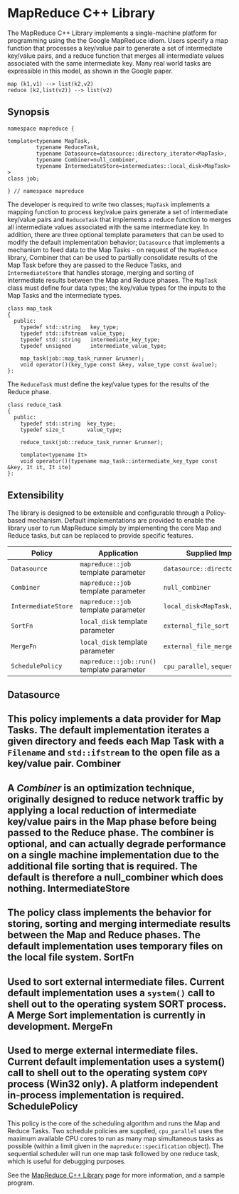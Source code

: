 MapReduce C++ Library
=
The MapReduce C++ Library implements a single-machine platform for programming using the the Google MapReduce idiom. Users specify a map function that processes a key/value pair to generate a set of intermediate key/value pairs, and a reduce function that merges all intermediate values associated with the same intermediate key. Many real world tasks are expressible in this model, as shown in the Google paper.

    map (k1,v1) --> list(k2,v2)
    reduce (k2,list(v2)) --> list(v2)

Synopsis
-

    namespace mapreduce {
    
    template<typename MapTask,
             typename ReduceTask,
             typename Datasource=datasource::directory_iterator<MapTask>,
             typename Combiner=null_combiner,
             typename IntermediateStore=intermediates::local_disk<MapTask> >
    class job;

    } // namespace mapreduce

    
The developer is required to write two classes; `MapTask` implements a mapping function to process key/value pairs generate a set of intermediate key/value pairs and `ReduceTask` that implements a reduce function to merges all intermediate values associated with the same intermediate key.
In addition, there are three optional template parameters that can be used to modify the default implementation behavior; `Datasource` that implements a mechanism to feed data to the Map Tasks - on request of the `MapReduce` library, Combiner that can be used to partially consolidate results of the Map Task before they are passed to the Reduce Tasks, and `IntermediateStore` that handles storage, merging and sorting of intermediate results between the Map and Reduce phases.
The `MapTask` class must define four data types; the key/value types for the inputs to the Map Tasks and the intermediate types.

    class map_task
    {
      public:
        typedef std::string   key_type;
        typedef std::ifstream value_type;
        typedef std::string   intermediate_key_type;
        typedef unsigned      intermediate_value_type;

        map_task(job::map_task_runner &runner);
        void operator()(key_type const &key, value_type const &value);
    }:
      
The `ReduceTask` must define the key/value types for the results of the Reduce phase.

    class reduce_task
    {
      public:
        typedef std::string  key_type;
        typedef size_t       value_type;

        reduce_task(job::reduce_task_runner &runner);

        template<typename It>
        void operator()(typename map_task::intermediate_key_type const &key, It it, It ite)
    }:
      
Extensibility
-
The library is designed to be extensible and configurable through a Policy-based mechanism. Default implementations are provided to enable the library user to run MapReduce simply by implementing the core Map and Reduce tasks, but can be replaced to provide specific features.

| Policy | Application | Supplied Implementation(s) |
| ------ | ---- | --- |
| `Datasource` | `mapreduce::job` template parameter | `datasource::directory_iterator<MapTask>` |
| `Combiner` | `mapreduce::job` template parameter | `null_combiner` |
| `IntermediateStore` | `mapreduce::job` template parameter | `local_disk<MapTask, SortFn, MergeFn>` |
| `SortFn` | `local_disk` template parameter | `external_file_sort` |
| `MergeFn` | `local_disk` template parameter | `external_file_merge` |
| `SchedulePolicy` | `mapreduce::job::run()` template parameter | `cpu_parallel`, `sequential` |

Datasource
-
This policy implements a data provider for Map Tasks. The default implementation iterates a given directory and feeds each Map Task with a `Filename` and `std::ifstream` to the open file as a key/value pair.
Combiner
-
A *Combiner* is an optimization technique, originally designed to reduce network traffic by applying a local reduction of intermediate key/value pairs in the Map phase before being passed to the Reduce phase. The combiner is optional, and can actually degrade performance on a single machine implementation due to the additional file sorting that is required. The default is therefore a null_combiner which does nothing.
IntermediateStore
-
The policy class implements the behavior for storing, sorting and merging intermediate results between the Map and Reduce phases. The default implementation uses temporary files on the local file system.
SortFn
-
Used to sort external intermediate files. Current default implementation uses a `system()` call to shell out to the operating system SORT process. A Merge Sort implementation is currently in development.
MergeFn
-
Used to merge external intermediate files. Current default implementation uses a system() call to shell out to the operating system `COPY` process (Win32 only). A platform independent in-process implementation is required.
SchedulePolicy
-
This policy is the core of the scheduling algorithm and runs the Map and Reduce Tasks. Two schedule policies are supplied, `cpu_parallel` uses the maximum available CPU cores to run as many map simultaneous tasks as possible (within a limit given in the `mapreduce::specification` object). The sequential scheduler will run one map task followed by one reduce task, which is useful for debugging purposes.

See the [MapReduce C++ Library](http://cdmh.co.uk/papers/software_scalability_mapreduce/library.php) page for more information, and a sample program.
